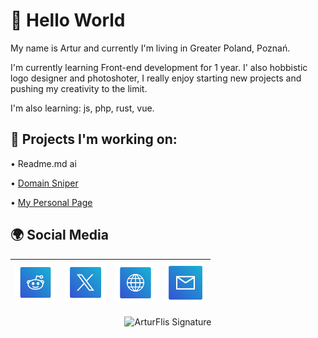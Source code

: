 # 👋 Hello World

My name is Artur and currently I'm living in Greater Poland, Poznań. 

I'm currently learning Front-end development for 1 year. I' also hobbistic logo designer and photoshoter, I really enjoy starting new projects and pushing my creativity to the limit. 

I'm also learning: js, php, rust, vue.


## 🔨 Projects I'm working on:

• Readme.md ai 

• [Domain Sniper](http://sniper.ovh/)

• [My Personal Page](https://bluee.dev)
## 🌍 Social Media


| [<img src="https://raw.githubusercontent.com/Panonim/Panonim/main/Reddit.svg" alt="Reddit" width="66">](https://www.reddit.com/user/arturcodes/) | [<img src="https://raw.githubusercontent.com/Panonim/Panonim/main/X.svg" alt="X" width="66">](https://twitter.com/artur4social)   | [<img src="https://raw.githubusercontent.com/Panonim/Panonim/main/Website.svg" alt="Website" width="66"> ](https://bluee.dev/) | [<img src="https://raw.githubusercontent.com/Panonim/Panonim/main/Mail.svg" alt="Mail" width="66">](https://mail.google.com/mail/u/0/?fs=1&to=office@bluee.dev&tf=cm) |
| :---:   | :---: | :---: | :---:|

<div align="center"><img src="https://bluee.dev/assets/ArturFlis.svg" height=150px width=250px alt="ArturFlis Signature"/></div>
